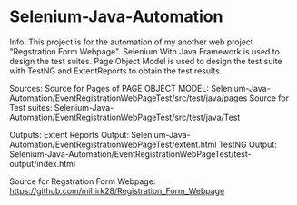 # Selenium-Java-Automation
Info:
This project is for the automation of my another web project "Regstration Form Webpage".
Selenium With Java Framework is used to design the test suites.
Page Object Model is used to design the test suite with TestNG and ExtentReports to obtain the test results.

Sources:
Source for Pages of PAGE OBJECT MODEL: Selenium-Java-Automation/EventRegistrationWebPageTest/src/test/java/pages 
Source for Test suites: Selenium-Java-Automation/EventRegistrationWebPageTest/src/test/java/Test

Outputs:
Extent Reports Output: Selenium-Java-Automation/EventRegistrationWebPageTest/extent.html
TestNG Output: Selenium-Java-Automation/EventRegistrationWebPageTest/test-output/index.html

Source for Regstration Form Webpage: https://github.com/mihirk28/Registration_Form_Webpage
